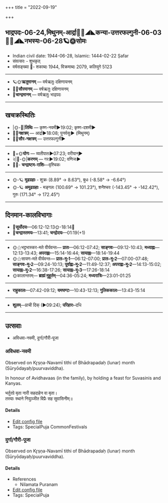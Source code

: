 +++
title = "2022-09-19"

+++
## भाद्रपदः-06-24,मिथुनम्-आर्द्रा🌛🌌◢◣कन्या-उत्तरफल्गुनी-06-03🌌🌞◢◣नभस्यः-06-28🪐🌞सोमः
- Indian civil date: 1944-06-28, Islamic: 1444-02-22 Ṣafar
- संवत्सरः - शुभकृत्
- वर्षसङ्ख्या 🌛- शकाब्दः 1944, विक्रमाब्दः 2079, कलियुगे 5123
___________________
- 🪐🌞**ऋतुमानम्** — वर्षऋतुः दक्षिणायनम्
- 🌌🌞**सौरमानम्** — वर्षऋतुः दक्षिणायनम्
- 🌛**चान्द्रमानम्** — वर्षऋतुः भाद्रपदः
___________________


## खचक्रस्थितिः
- |🌞-🌛|**तिथिः** — कृष्ण-नवमी►19:02; कृष्ण-दशमी►  
- 🌌🌛**नक्षत्रम्** — आर्द्रा►18:08; पुनर्वसुः► (मिथुनम्)  
- 🌌🌞**सौर-नक्षत्रम्** — उत्तरफल्गुनी►  
___________________
- 🌛+🌞**योगः** — व्यतीपातः►07:23; वरीयान्►  
- २|🌛-🌞|**करणम्** — गरः►19:02; वणिजः►  
- 🌌🌛- **चन्द्राष्टम-राशिः**—वृश्चिकः  
___________________
- 🌞-🪐 **मूढग्रहाः** - शुक्रः (8.89° → 8.63°), बुधः (-8.58° → -6.64°)
- 🌞-🪐 **अमूढग्रहाः** - मङ्गलः (100.69° → 101.23°), शनैश्चरः (-143.45° → -142.42°), गुरुः (171.34° → 172.45°)
___________________


## दिनमान-कालविभागाः
- 🌅**सूर्योदयः**—06:12-12:13🌞️-18:14🌇  
- 🌛**चन्द्रास्तमयः**—13:41; **चन्द्रोदयः**—01:19(+1)  
___________________
- 🌞⚝भट्टभास्कर-मते वीर्यवन्तः— **प्रातः**—06:12-07:42; **साङ्गवः**—09:12-10:43; **मध्याह्नः**—12:13-13:43; **अपराह्णः**—15:14-16:44; **सायाह्नः**—18:14-19:44  
- 🌞⚝सायण-मते वीर्यवन्तः— **प्रातः-मु॰1**—06:12-07:00; **प्रातः-मु॰2**—07:00-07:48; **साङ्गवः-मु॰2**—09:24-10:13; **पूर्वाह्णः-मु॰2**—11:49-12:37; **अपराह्णः-मु॰2**—14:13-15:02; **सायाह्नः-मु॰2**—16:38-17:26; **सायाह्नः-मु॰3**—17:26-18:14  
- 🌞कालान्तरम्— **ब्राह्मं मुहूर्तम्**—04:36-05:24; **मध्यरात्रिः**—23:01-01:25  
___________________
- **राहुकालः**—07:42-09:12; **यमघण्टः**—10:43-12:13; **गुलिककालः**—13:43-15:14  
___________________
- **शूलम्**—प्राची दिक् (►09:24); **परिहारः**–दधि  
___________________

## उत्सवाः
- अविधवा-नवमी, दुर्गा/गौरी-पूजा
### अविधवा-नवमी

Observed on Kr̥ṣṇa-Navamī tithi of Bhādrapadaḥ (lunar) month (Sūryōdayaḥ/puurvaviddha). 

In honour of Avidhavaas (in the family), by holding a feast for Suvasinis and Kanyas.

भर्तुरग्रे मृता नारी सहदाहेन वा मृता।  
तस्याः स्थाने नियुञ्जीत विप्रैः सह सुवासिनीम्॥



#### Details
- [Edit config file](https://github.com/jyotisham/adyatithi/blob/master/devatA/shakti/lunar_month/tithi/06/24/avidhavA-navamI.toml)
- Tags: SpecialPuja CommonFestivals


### दुर्गा/गौरी-पूजा

Observed on Kr̥ṣṇa-Navamī tithi of Bhādrapadaḥ (lunar) month (Sūryōdayaḥ/puurvaviddha). 



#### Details
- References
  - Nilamata Puranam
- [Edit config file](https://github.com/jyotisham/adyatithi/blob/master/devatA/shakti/lunar_month/tithi/06/24/durgA_or_gaurI-pUjA.toml)
- Tags: SpecialPuja


